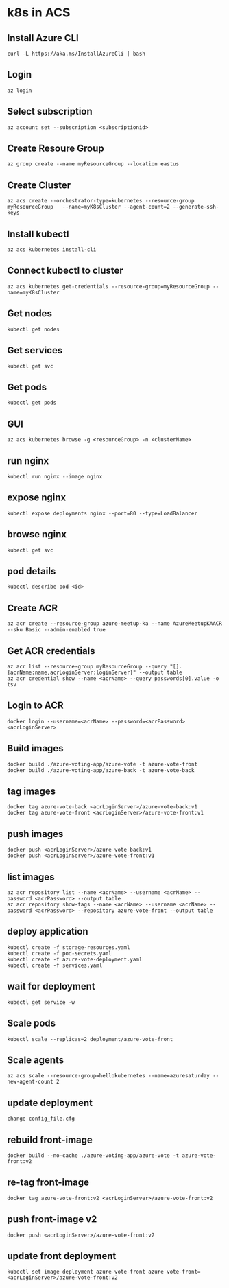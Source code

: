 # k8s in ACS

## Install Azure CLI
```
curl -L https://aka.ms/InstallAzureCli | bash
```

## Login
```
az login
```

## Select subscription
```
az account set --subscription <subscriptionid>
```

## Create Resoure Group
```
az group create --name myResourceGroup --location eastus
```

## Create Cluster
```
az acs create --orchestrator-type=kubernetes --resource-group myResourceGroup   --name=myK8sCluster --agent-count=2 --generate-ssh-keys
```

## Install kubectl
```
az acs kubernetes install-cli
```

## Connect kubectl to cluster
```
az acs kubernetes get-credentials --resource-group=myResourceGroup --name=myK8sCluster
```

## Get nodes
```
kubectl get nodes
```

## Get services
```
kubectl get svc
```

## Get pods
```
kubectl get pods
```

## GUI
```
az acs kubernetes browse -g <resourceGroup> -n <clusterName>
```

## run nginx
```
kubectl run nginx --image nginx
```

## expose nginx
```
kubectl expose deployments nginx --port=80 --type=LoadBalancer
```

## browse nginx
```
kubectl get svc
```

## pod details
```
kubectl describe pod <id>
```

## Create ACR
```
az acr create --resource-group azure-meetup-ka --name AzureMeetupKAACR --sku Basic --admin-enabled true
```

## Get ACR credentials
```
az acr list --resource-group myResourceGroup --query "[].{acrName:name,acrLoginServer:loginServer}" --output table
az acr credential show --name <acrName> --query passwords[0].value -o tsv
```

## Login to ACR
```
docker login --username=<acrName> --password=<acrPassword> <acrLoginServer>
```

## Build images
```
docker build ./azure-voting-app/azure-vote -t azure-vote-front
docker build ./azure-voting-app/azure-back -t azure-vote-back
```

## tag images
```
docker tag azure-vote-back <acrLoginServer>/azure-vote-back:v1
docker tag azure-vote-front <acrLoginServer>/azure-vote-front:v1
```

## push images
```
docker push <acrLoginServer>/azure-vote-back:v1
docker push <acrLoginServer>/azure-vote-front:v1
```

## list images
```
az acr repository list --name <acrName> --username <acrName> --password <acrPassword> --output table
az acr repository show-tags --name <acrName> --username <acrName> --password <acrPassword> --repository azure-vote-front --output table
```

## deploy application
```
kubectl create -f storage-resources.yaml
kubectl create -f pod-secrets.yaml
kubectl create -f azure-vote-deployment.yaml
kubectl create -f services.yaml
```

## wait for deployment
```
kubectl get service -w
```

## Scale pods
```
kubectl scale --replicas=2 deployment/azure-vote-front
```

## Scale agents
```
az acs scale --resource-group=hellokubernetes --name=azuresaturday --new-agent-count 2
```

## update deployment
```
change config_file.cfg
```

## rebuild front-image
```
docker build --no-cache ./azure-voting-app/azure-vote -t azure-vote-front:v2
```

## re-tag front-image
```
docker tag azure-vote-front:v2 <acrLoginServer>/azure-vote-front:v2
```

## push front-image v2
```
docker push <acrLoginServer>/azure-vote-front:v2
```

## update front deployment
```
kubectl set image deployment azure-vote-front azure-vote-front=<acrLoginServer>/azure-vote-front:v2
```
